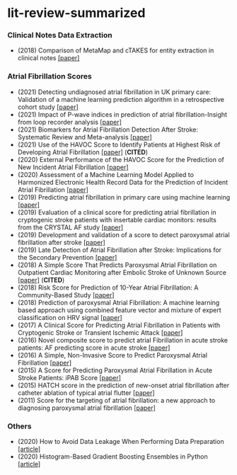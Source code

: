 # lit-review-summarized

### Clinical Notes Data Extraction

* (2018) Comparison of MetaMap and cTAKES for entity extraction in clinical notes [[paper]](https://bmcmedinformdecismak.biomedcentral.com/articles/10.1186/s12911-018-0654-2)

### Atrial Fibrillation Scores

* (2021) Detecting undiagnosed atrial fibrillation in UK primary care: Validation of a machine learning prediction algorithm in a retrospective cohort study [[paper]](https://pubmed.ncbi.nlm.nih.gov/34021576/)
* (2021) Impact of P-wave indices in prediction of atrial fibrillation-Insight from loop recorder analysis [[paper]](https://pubmed.ncbi.nlm.nih.gov/33963655/)
* (2021) Biomarkers for Atrial Fibrillation Detection After Stroke: Systematic Review and Meta-analysis [[paper]](https://pubmed.ncbi.nlm.nih.gov/34504030/)
* (2021) Use of the HAVOC Score to Identify Patients at Highest Risk of Developing Atrial Fibrillation [[paper]](https://pubmed.ncbi.nlm.nih.gov/34157712/#:~:text=HAVOC%20scores%20were%20calculated%20by,body%20mass%20index%20%3E30) (**CITED**)
* (2020) External Performance of the HAVOC Score for the Prediction of New Incident Atrial Fibrillation [[paper]](https://www.ahajournals.org/doi/full/10.1161/STROKEAHA.119.027990#:~:text=The%20negative%20predictive%20value%20of%20low%2Drisk%20HAVOC%20score%2C%20or,%2C%2062.1%25–73.3%25)
* (2020) Assessment of a Machine Learning Model Applied to Harmonized Electronic Health Record Data for the Prediction of Incident Atrial Fibrillation [[paper]](https://pubmed.ncbi.nlm.nih.gov/31951272/)
* (2019) Predicting atrial fibrillation in primary care using machine learning [[paper]](https://journals.plos.org/plosone/article?id=10.1371/journal.pone.0224582)
* (2019) Evaluation of a clinical score for predicting atrial fibrillation in cryptogenic stroke patients with insertable cardiac monitors: results from the CRYSTAL AF study [[paper]](https://pubmed.ncbi.nlm.nih.gov/31007721/)
* (2019) Development and validation of a score to detect paroxysmal atrial fibrillation after stroke [[paper]](https://pubmed.ncbi.nlm.nih.gov/30530796/)
* (2019) Late Detection of Atrial Fibrillation after Stroke: Implications for the Secondary Prevention [[paper]](https://pubmed.ncbi.nlm.nih.gov/31618742/)
* (2018) A Simple Score That Predicts Paroxysmal Atrial Fibrillation on Outpatient Cardiac Monitoring after Embolic Stroke of Unknown Source [[paper]](https://pubmed.ncbi.nlm.nih.gov/29501269/) (**CITED**)
* (2018) Risk Score for Prediction of 10-Year Atrial Fibrillation: A Community-Based Study [[paper]](https://pubmed.ncbi.nlm.nih.gov/30103243/)
* (2018) Prediction of paroxysmal Atrial Fibrillation: A machine learning based approach using combined feature vector and mixture of expert classification on HRV signal [[paper]](https://pubmed.ncbi.nlm.nih.gov/30337081/)
* (2017) A Clinical Score for Predicting Atrial Fibrillation in Patients with Cryptogenic Stroke or Transient Ischemic Attack [[paper]](https://pubmed.ncbi.nlm.nih.gov/28654919/)
* (2016) Novel composite score to predict atrial Fibrillation in acute stroke patients: AF predicting score in acute stroke [[paper]](https://pubmed.ncbi.nlm.nih.gov/26896619/)
* (2016) A Simple, Non-Invasive Score to Predict Paroxysmal Atrial Fibrillation [[paper]](https://pubmed.ncbi.nlm.nih.gov/27680490/)
* (2015) A Score for Predicting Paroxysmal Atrial Fibrillation in Acute Stroke Patients: iPAB Score [[paper]](https://pubmed.ncbi.nlm.nih.gov/26190307/)
* (2015) HATCH score in the prediction of new-onset atrial fibrillation after catheter ablation of typical atrial flutter [[paper]](https://pubmed.ncbi.nlm.nih.gov/25850017/#:~:text=The%20HATCH%20score%20could%20be,AF%20after%20typical%20AFL%20ablation)
* (2011) Score for the targeting of atrial fibrillation: a new approach to diagnosing paroxysmal atrial fibrillation [[paper]](https://pubmed.ncbi.nlm.nih.gov/21346349/)

### Others

* (2020) How to Avoid Data Leakage When Performing Data Preparation [[article]](https://machinelearningmastery.com/data-preparation-without-data-leakage/)
* (2020) Histogram-Based Gradient Boosting Ensembles in Python [[article]](https://machinelearningmastery.com/histogram-based-gradient-boosting-ensembles/)
